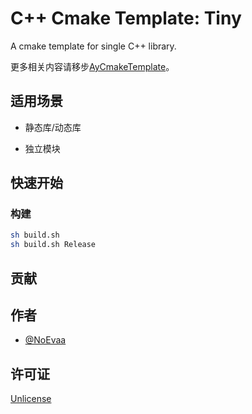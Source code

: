 # C++ Cmake Template: Tiny

A cmake template for single C++ library.

更多相关内容请移步[AyCmakeTemplate](https://gitee.com/ayin-tech/ay-cmake-template)。

## 适用场景

- 静态库/动态库

- 独立模块

## 快速开始

### 构建

```bash
sh build.sh
sh build.sh Release
```

## 贡献

## 作者

- [@NoEvaa](https://github.com/NoEvaa)

## 许可证

[Unlicense](LICENSE)

